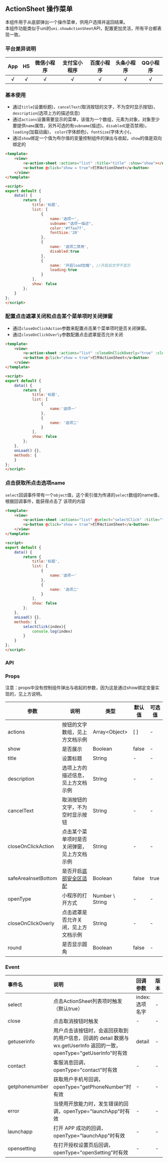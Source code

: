## ActionSheet 操作菜单 <to-api/>

<demo-model url="/pages/componentsC/actionSheet/index"></demo-model>

本组件用于从底部弹出一个操作菜单，供用户选择并返回结果。  
本组件功能类似于uni的`uni.showActionSheet`API，配置更加灵活，所有平台都表现一致。

### 平台差异说明

|App|H5|微信小程序|支付宝小程序|百度小程序|头条小程序|QQ小程序|
|:-:|:-:|:-:|:-:|:-:|:-:|:-:|
|√|√|√|√|√|√|√|

### 基本使用

- 通过`title`(设置标题)，`cancelText`(取消按钮的文字，不为空时显示按钮)，`description`(选项上方的描述信息)
- 通过`actions`设置需要显示的菜单，该值为一个数组，元素为对象，对象至少要提供`name`属性，另外可选的有`subname`(描述)，`disabled`(是否禁用)，`loading`(加载动画)，
`color`(字体颜色)，`fontSize`(字体大小)，
- 通过`show`绑定一个值为布尔值的变量控制组件的弹出与收起，`show`的值是双向绑定的

```html
<template>
	<view>
		<u-action-sheet :actions="list" :title="title" :show="show"></u-action-sheet>
		<u-button @click="show = true">打开ActionSheet</u-button>
	</view>
</template>

<script>
export default {
	data() {
		return {
			title:'标题',
			list: [
				{
					name:'选项一',
					subname:"选项一描述",
					color:'#ffaa7f',
					fontSize:'20'
				},
				{
					name: '选项二禁用',
					disabled:true
				},
				{
					name: '开启load加载', //开启后文字不显示
					loading:true
				}
			],
			show: false
		};
	}
};
</script>
```

### 配置点击遮罩关闭和点击某个菜单项时关闭弹窗

- 通过`closeOnClickAction`参数来配置点击某个菜单项时是否关闭弹窗。
- 通过`closeOnClickOverly`参数配置点击遮罩是否允许关闭

```html
<template>
	<view>
		<u-action-sheet :actions="list" :closeOnClickOverly="true" :closeOnClickAction="true"  :title="title" :show="show"></u-action-sheet>
		<u-button @click="show = true">打开ActionSheet</u-button>
	</view>
</template>

<script>
export default {
	data() {
		return {
			title:'标题',
			list: [
				{
					name:'选项一'
				},
				{
					name: '选项二'
				}
			],
			show: false
		};
	},
	onLoad() {},
	methods: {
	}
};
</script>
```

### 点击获取所点击选项name

`select`回调事件带有一个`object`值，这个索引值为传递的`select`数组的name值，根据回调事件，能获得点击了
该项的内容


```html
<template>
	<view>
		<u-action-sheet :actions="list" @select="selectClick" :title="title" :show="show"></u-action-sheet>
		<u-button @click="show = true">打开ActionSheet</u-button>
	</view>
</template>

<script>
export default {
	data() {
		return {
			title:'标题',
			list: [
				{
					name:'选项一'
				},
				{
					name: '选项二'
				}
			],
			show: false
		};
	},
	onLoad() {},
	methods: {
		selectClick(index){
			console.log(index)
		}
	}
};
</script>
```


### API

### Props

注意：props中没有控制组件弹出与收起的参数，因为这是通过show绑定变量实现的，见上方说明。

| 参数          | 说明            | 类型            | 默认值             |  可选值   |
|-------------  |---------------- |---------------|------------------ |-------- |
| actions | 按钮的文字数组，见上方文档示例  | Array\<Object\>	 | [ ] | - |
| show | 是否展示 | Boolean  | false | - |
| title | 设置标题 | String  | - | - |
| description | 选项上方的描述信息，见上方文档示例 | String | - | - |
| cancelText | 取消按钮的文字，不为空时显示按钮 | String  | - | - |
| closeOnClickAction | 点击某个菜单项时是否关闭弹窗，见上方文档示例 | String  | - | - |
| safeAreaInsetBottom | 是否开启[底部安全区适配](/components/safeAreaInset.html#关于uview某些组件safe-area-inset参数的说明) | Boolean  | false | true |
| openType | 小程序的打开方式 | Number \ String  | - | - |
| closeOnClickOverly | 点击遮罩是否允许关闭，见上方文档示例 | String  | - | - |
| round | 是否显示圆角 | Boolean  | false | - |


### Event

|事件名|说明|回调参数|版本|
|:-|:-|:-|:-|
| select |点击ActionSheet列表项时触发 （默认true） | index: 选项名字 | - |
| close | 点击取消按钮时触发 | - | - |
| getuserinfo | 用户点击该按钮时，会返回获取到的用户信息，回调的 detail 数据与 wx.getUserInfo 返回的一致，openType="getUserInfo"时有效 | detail | - |
| contact | 客服消息回调，openType="contact"时有效 | - | - |
| getphonenumber | 获取用户手机号回调，openType="getPhoneNumber"时有效 | - | - |
| error | 当使用开放能力时，发生错误的回调，openType="launchApp"时有效 | - | - |
| launchapp | 打开 APP 成功的回调，openType="launchApp"时有效 | - | - |
| opensetting | 在打开授权设置页后回调，openType="openSetting"时有效 | - | - |

